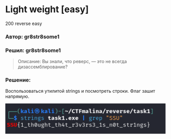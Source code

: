 # Light weight [easy]
200
reverse easy

### Автор: gr8str8some1
### Решил: gr8str8some1

> Описание: Вы знали, что реверс, — это не всегда дизассемблирование?

### Решение:
Воспользоваться утилитой strings и посмотреть строки. Флаг зашит напрямую.

![img.png](images/img.png)